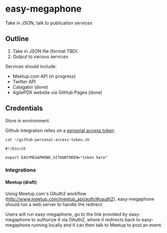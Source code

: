 # easy-megaphone
Take in JSON, talk to publication services

## Outline

1. Take in JSON file (format TBD).
2. Output to various services

Services should include:
* Meetup.com API (in progress)
* Twitter API
* Calagator (done)
* AgilePDX website via GitHub Pages (done)

## Credentials

Store in environment.

Github integration relies on a [personal access token](https://developer.github.com/v3/oauth/).

`cat ~/github-personal-access-token.sh`

```
#!/bin/sh

export EASYMEGAPHONE_GITHUBTOKEN="token here"
```

### Integrations

#### Meetup (draft)

Using Meetup.com's OAuth2 workflow (http://www.meetup.com/meetup_api/auth/#oauth2), easy-megaphone should
run a web server to handle the redirect.

Users will run easy-megaphone, go to the link provided by easy-megaphone to authorize it via OAuth2, where it
redirects back to easy-megaphone running locally and it can then talk to Meetup to post an event.

